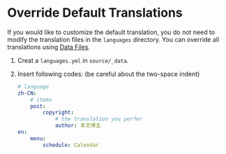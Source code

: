 # Override Default Translations

If you would like to customize the default translation, you do not need to modify the translation files in the `languages` directory. You can override all translations using [Data Files](https://hexo.io/docs/data-files).

1. Creat a `languages.yml` in `source/_data`.
2. Insert following codes: (be careful about the two-space indent)

    ```yml
    # language
    zh-CN:
        # items
        post:
            copyright:
                # the translation you perfer
                author: 本文博主
    en:
        menu:
            schedule: Calendar
    ```
